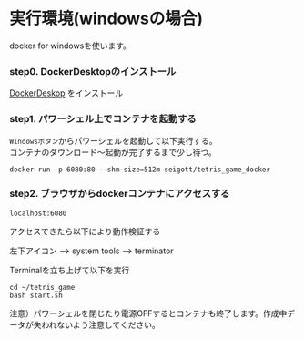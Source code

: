 # 実行環境(windowsの場合)
docker for windowsを使います。<br>

### step0. DockerDesktopのインストール 

[DockerDeskop](https://docs.docker.com/docker-for-windows/install) をインストール<br>

### step1. パワーシェル上でコンテナを起動する<br>

`Windowsボタン`からパワーシェルを起動して以下実行する。<br>
コンテナのダウンロード〜起動が完了するまで少し待つ。<br>

```
docker run -p 6080:80 --shm-size=512m seigott/tetris_game_docker
```

### step2. ブラウザからdockerコンテナにアクセスする

```
localhost:6080
```

アクセスできたら以下により動作検証する

左下アイコン --> system tools --> terminator

Terminalを立ち上げて以下を実行

```
cd ~/tetris_game
bash start.sh
```

注意）パワーシェルを閉じたり電源OFFするとコンテナも終了します。作成中データが失われないよう注意してください。
